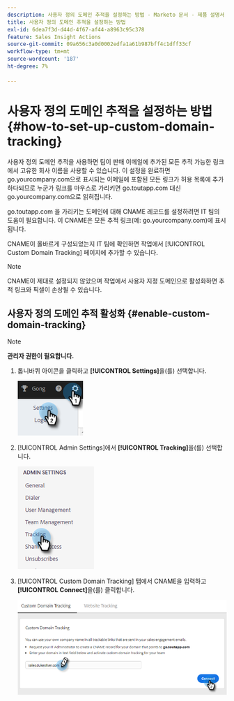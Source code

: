 ```yaml
---
description: 사용자 정의 도메인 추적을 설정하는 방법 - Marketo 문서 - 제품 설명서
title: 사용자 정의 도메인 추적을 설정하는 방법
exl-id: 6dea7f3d-d44d-4f67-af44-a8963c95c378
feature: Sales Insight Actions
source-git-commit: 09a656c3a0d0002edfa1a61b987bff4c1dff33cf
workflow-type: tm+mt
source-wordcount: '187'
ht-degree: 7%

---
```


# 사용자 정의 도메인 추적을 설정하는 방법 {#how-to-set-up-custom-domain-tracking}

사용자 정의 도메인 추적을 사용하면 팀이 판매 이메일에 추가된 모든 추적 가능한 링크에서 고유한 회사 이름을 사용할 수 있습니다. 이 설정을 완료하면 go.yourcompany.com으로 표시되는 이메일에 포함된 모든 링크가 허용 목록에 추가하다되므로 누군가 링크를 마우스로 가리키면 go.toutapp.com 대신 go.yourcompany.com으로 읽혀집니다.

go.toutapp.com 을 가리키는 도메인에 대해 CNAME 레코드를 설정하려면 IT 팀의 도움이 필요합니다. 이 CNAME은 모든 추적 링크(예: go.yourcompany.com)에 표시됩니다.

CNAME이 올바르게 구성되었는지 IT 팀에 확인하면 작업에서 [!UICONTROL Custom Domain Tracking] 페이지에 추가할 수 있습니다.

>[!NOTE]
>
>CNAME이 제대로 설정되지 않았으며 작업에서 사용자 지정 도메인으로 활성화하면 추적 링크와 픽셀이 손상될 수 있습니다.

## 사용자 정의 도메인 추적 활성화 {#enable-custom-domain-tracking}

>[!NOTE]
>
>**관리자 권한이 필요합니다.**

1. 톱니바퀴 아이콘을 클릭하고 **[!UICONTROL Settings]**&#x200B;을(를) 선택합니다.

   ![](assets/how-to-set-up-custom-domain-tracking-1.png)

1. [!UICONTROL Admin Settings]에서 **[!UICONTROL Tracking]**&#x200B;을(를) 선택합니다.

   ![](assets/how-to-set-up-custom-domain-tracking-2.png)

1. [!UICONTROL Custom Domain Tracking] 탭에서 CNAME을 입력하고 **[!UICONTROL Connect]**&#x200B;을(를) 클릭합니다.

   ![](assets/how-to-set-up-custom-domain-tracking-3.png)
